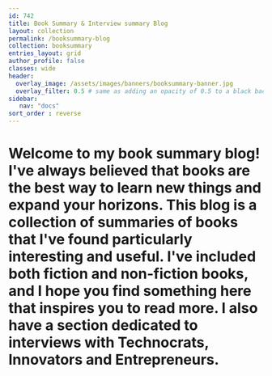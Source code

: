 ```yaml
---
id: 742    
title: Book Summary & Interview summary Blog
layout: collection
permalink: /booksummary-blog
collection: booksummary
entries_layout: grid
author_profile: false
classes: wide
header:
  overlay_image: /assets/images/banners/booksummary-banner.jpg
  overlay_filter: 0.5 # same as adding an opacity of 0.5 to a black background
sidebar:
   nav: "docs"
sort_order : reverse   
---
```


# Welcome to my book summary blog! I've always believed that books are the best way to learn new things and expand your horizons. This blog is a collection of summaries of books that I've found particularly interesting and useful. I've included both fiction and non-fiction books, and I hope you find something here that inspires you to read more. I also have a section dedicated to interviews with Technocrats, Innovators and Entrepreneurs.



